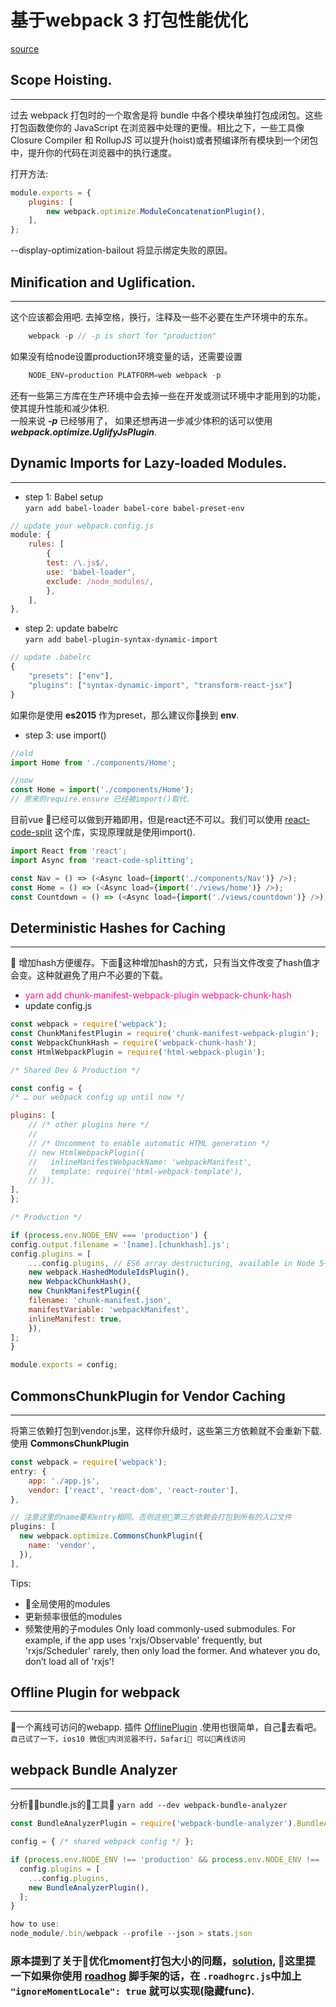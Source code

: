 # 基于webpack 3 打包性能优化

[source](https://www.codementor.io/drewpowers/high-performance-webpack-config-for-front-end-delivery-90sqic1qa#comments-90sqic1qa)

## Scope Hoisting.
---
过去 webpack 打包时的一个取舍是将 bundle 中各个模块单独打包成闭包。这些打包函数使你的 JavaScript 在浏览器中处理的更慢。相比之下，一些工具像 Closure Compiler 和 RollupJS 可以提升(hoist)或者预编译所有模块到一个闭包中，提升你的代码在浏览器中的执行速度。

打开方法: 
```javascript
module.exports = {
    plugins: [
        new webpack.optimize.ModuleConcatenationPlugin(),
    ],
};
```
--display-optimization-bailout 将显示绑定失败的原因。

## Minification and Uglification.
---

这个应该都会用吧. 去掉空格，换行，注释及一些不必要在生产环境中的东东。
```javascript
    webpack -p // -p is short for "production"
```
如果没有给node设置production环境变量的话，还需要设置
```javascript
    NODE_ENV=production PLATFORM=web webpack -p
```
还有一些第三方库在生产环境中会去掉一些在开发或测试环境中才能用到的功能，使其提升性能和减少体积.     
一般来说 ***-p*** 已经够用了， 如果还想再进一步减少体积的话可以使用 ***webpack.optimize.UglifyJsPlugin***.

## Dynamic Imports for Lazy-loaded Modules.
--- 

* step 1: Babel setup  
`yarn add babel-loader babel-core babel-preset-env`
```javascript
// update your webpack.config.js
module: {
    rules: [
        {
        test: /\.js$/,
        use: 'babel-loader',
        exclude: /node_modules/,
        },
    ],
},
```
* step 2: update babelrc       
`yarn add babel-plugin-syntax-dynamic-import`
```javascript
// update .babelrc
{
    "presets": ["env"],
    "plugins": ["syntax-dynamic-import", "transform-react-jsx"]
}
```
如果你是使用 **es2015** 作为preset，那么建议你换到 **env**.
* step 3: use import()          
```javascript
//old
import Home from './components/Home';

//now
const Home = import('./components/Home');
// 原来的require.ensure 已经被import()取代.
```
目前vue 已经可以做到开箱即用，但是react还不可以。我们可以使用 [react-code-split](https://github.com/didierfranc/react-code-splitting) 这个库，实现原理就是使用import().
```javascript
import React from 'react';
import Async from 'react-code-splitting';

const Nav = () => (<Async load={import('./components/Nav')} />);
const Home = () => (<Async load={import('./views/home')} />);
const Countdown = () => (<Async load={import('./views/countdown')} />);
```

##  Deterministic Hashes for Caching
---

增加hash方便缓存。下面这种增加hash的方式，只有当文件改变了hash值才会变。这种就避免了用户不必要的下载。      
- <font color="#FF1493">yarn add chunk-manifest-webpack-plugin webpack-chunk-hash</font>
- update config.js
```js
const webpack = require('webpack');
const ChunkManifestPlugin = require('chunk-manifest-webpack-plugin');
const WebpackChunkHash = require('webpack-chunk-hash');
const HtmlWebpackPlugin = require('html-webpack-plugin');

/* Shared Dev & Production */

const config = {
/* … our webpack config up until now */

plugins: [
    // /* other plugins here */
    // 
    // /* Uncomment to enable automatic HTML generation */
    // new HtmlWebpackPlugin({
    //   inlineManifestWebpackName: 'webpackManifest',
    //   template: require('html-webpack-template'),
    // }),
],
};

/* Production */

if (process.env.NODE_ENV === 'production') {
config.output.filename = '[name].[chunkhash].js';
config.plugins = [
    ...config.plugins, // ES6 array destructuring, available in Node 5+
    new webpack.HashedModuleIdsPlugin(),
    new WebpackChunkHash(),
    new ChunkManifestPlugin({
    filename: 'chunk-manifest.json',
    manifestVariable: 'webpackManifest',
    inlineManifest: true,
    }),
];
}

module.exports = config;
````

## CommonsChunkPlugin for Vendor Caching
---

将第三依赖打包到vendor.js里，这样你升级时，这些第三方依赖就不会重新下载.使用 **CommonsChunkPlugin**
```javascript
const webpack = require('webpack');
entry: {
    app: './app.js',
    vendor: ['react', 'react-dom', 'react-router'],
},

// 注意这里的name要和entry相同。否则这些第三方依赖会打包到所有的入口文件
plugins: [
  new webpack.optimize.CommonsChunkPlugin({
    name: 'vendor',
  }),
],
```

Tips:       
- 全局使用的modules
- 更新频率很低的modules
- 频繁使用的子modules Only load commonly-used submodules. For example, if the app uses 'rxjs/Observable' frequently, but 'rxjs/Scheduler' rarely, then only load the former. And whatever you do, don’t load all of 'rxjs'!

## Offline Plugin for webpack
---

一个离线可访问的webapp. 插件 [OfflinePlugin](https://github.com/NekR/offline-plugin) .使用也很简单，自己去看吧。`自己试了一下，ios10 微信内浏览器不行，Safari 可以离线访问`

## webpack Bundle Analyzer
---

分析bundle.js的工具🔧 
`yarn add --dev webpack-bundle-analyzer`
```javascript
const BundleAnalyzerPlugin = require('webpack-bundle-analyzer').BundleAnalyzerPlugin;

config = { /* shared webpack config */ };

if (process.env.NODE_ENV !== 'production' && process.env.NODE_ENV !== 'test') {
  config.plugins = [
    ...config.plugins,
    new BundleAnalyzerPlugin(),
  ];
}

how to use:
node_module/.bin/webpack --profile --json > stats.json
```
### 原本提到了关于优化moment打包大小的问题，[solution](https://github.com/webpack/webpack/issues/3128#issuecomment-311418452), 这里提一下如果你使用 [roadhog](https://github.com/sorrycc/roadhog) 脚手架的话，在 `.roadhogrc.js`中加上 `"ignoreMomentLocale": true` 就可以实现(隐藏func).
